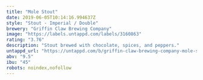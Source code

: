 ```yaml
---
title: "Mole Stout"
date: 2019-06-05T10:14:16.994637Z
style: "Stout - Imperial / Double"
brewery: "Griffin Claw Brewing Company"
image: "https://labels.untappd.com/labels/3160863"
rating: "3.76"
description: "Stout brewed with chocolate, spices, and peppers."
untappd_url: "https://untappd.com/b/griffin-claw-brewing-company-mole-stout/3160863"
abv: "9.5"
ibu: "45"
robots: noindex,nofollow
---
```

